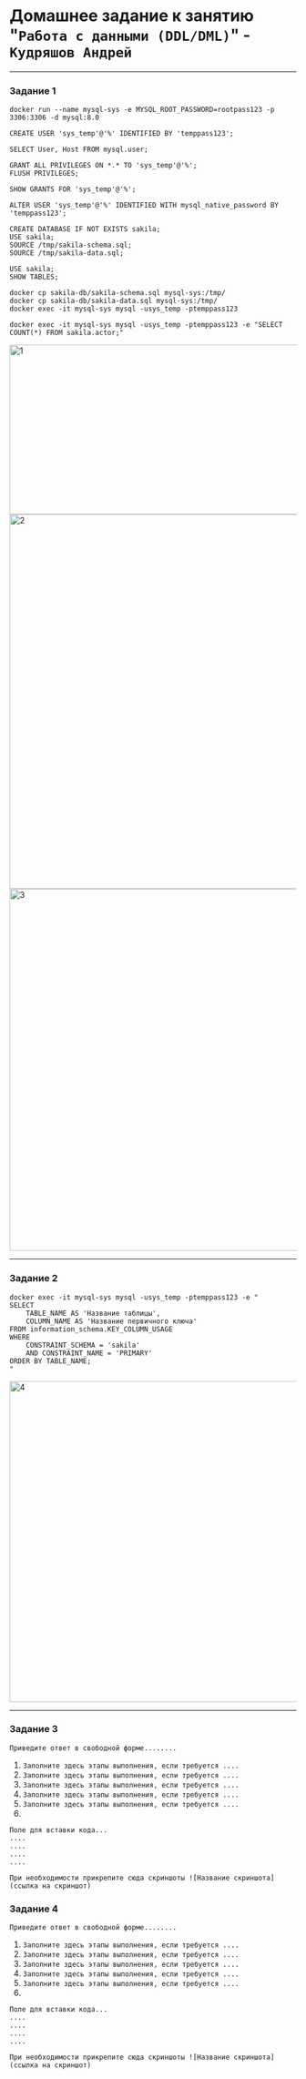 # Домашнее задание к занятию "`Работа с данными (DDL/DML)`" - `Кудряшов Андрей`

---

### Задание 1

```
docker run --name mysql-sys -e MYSQL_ROOT_PASSWORD=rootpass123 -p 3306:3306 -d mysql:8.0
```
```
CREATE USER 'sys_temp'@'%' IDENTIFIED BY 'temppass123';
```
```
SELECT User, Host FROM mysql.user;
```
```
GRANT ALL PRIVILEGES ON *.* TO 'sys_temp'@'%';
FLUSH PRIVILEGES;
```
```
SHOW GRANTS FOR 'sys_temp'@'%';
```
```
ALTER USER 'sys_temp'@'%' IDENTIFIED WITH mysql_native_password BY 'temppass123';
```
```
CREATE DATABASE IF NOT EXISTS sakila;
USE sakila;
SOURCE /tmp/sakila-schema.sql;
SOURCE /tmp/sakila-data.sql;
```
```
USE sakila;
SHOW TABLES;
```
```
docker cp sakila-db/sakila-schema.sql mysql-sys:/tmp/
docker cp sakila-db/sakila-data.sql mysql-sys:/tmp/
docker exec -it mysql-sys mysql -usys_temp -ptemppass123
```
```
docker exec -it mysql-sys mysql -usys_temp -ptemppass123 -e "SELECT COUNT(*) FROM sakila.actor;"
```

<img width="1017" height="298" alt="1" src="https://github.com/user-attachments/assets/11c0769c-0f70-4ee7-ba96-a18907a2b5c0" />

<img width="1285" height="658" alt="2" src="https://github.com/user-attachments/assets/0fc3707b-326b-44ec-b4d4-5e6735dbbced" />

<img width="1279" height="636" alt="3" src="https://github.com/user-attachments/assets/79f9a975-e395-4fdc-9c71-962d9408e3d4" />



---

### Задание 2

```
docker exec -it mysql-sys mysql -usys_temp -ptemppass123 -e "
SELECT 
    TABLE_NAME AS 'Название таблицы',
    COLUMN_NAME AS 'Название первичного ключа'
FROM information_schema.KEY_COLUMN_USAGE
WHERE 
    CONSTRAINT_SCHEMA = 'sakila'
    AND CONSTRAINT_NAME = 'PRIMARY'
ORDER BY TABLE_NAME;
"
```

<img width="969" height="564" alt="4" src="https://github.com/user-attachments/assets/4f6b8ee2-9a86-4d09-87e6-3834e8feed2a" />


---

### Задание 3

`Приведите ответ в свободной форме........`

1. `Заполните здесь этапы выполнения, если требуется ....`
2. `Заполните здесь этапы выполнения, если требуется ....`
3. `Заполните здесь этапы выполнения, если требуется ....`
4. `Заполните здесь этапы выполнения, если требуется ....`
5. `Заполните здесь этапы выполнения, если требуется ....`
6. 

```
Поле для вставки кода...
....
....
....
....
```

`При необходимости прикрепитe сюда скриншоты
![Название скриншота](ссылка на скриншот)`

### Задание 4

`Приведите ответ в свободной форме........`

1. `Заполните здесь этапы выполнения, если требуется ....`
2. `Заполните здесь этапы выполнения, если требуется ....`
3. `Заполните здесь этапы выполнения, если требуется ....`
4. `Заполните здесь этапы выполнения, если требуется ....`
5. `Заполните здесь этапы выполнения, если требуется ....`
6. 

```
Поле для вставки кода...
....
....
....
....
```

`При необходимости прикрепитe сюда скриншоты
![Название скриншота](ссылка на скриншот)`
